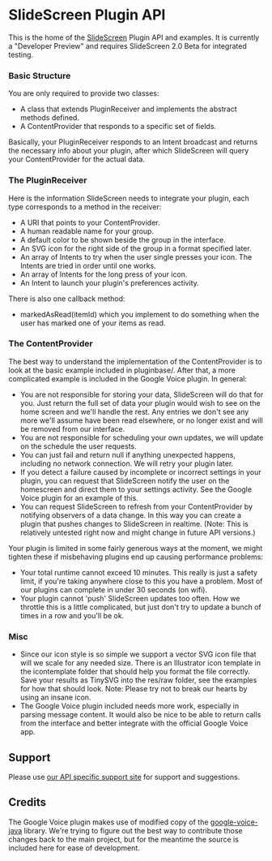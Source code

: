 SlideScreen Plugin API
=============

This is the home of the [SlideScreen](http://slidescreenhome.com) Plugin API and examples. It is currently a "Developer Preview" 
and requires SlideScreen 2.0 Beta for integrated testing.

### Basic Structure

You are only required to provide two classes:

* A class that extends PluginReceiver and implements the abstract methods defined.
* A ContentProvider that responds to a specific set of fields.

Basically, your PluginReceiver responds to an Intent broadcast and returns the necessary info about your plugin, after which SlideScreen will query your ContentProvider for the actual data.

### The PluginReceiver

Here is the information SlideScreen needs to integrate your plugin, each type corresponds to a method in the receiver:

* A URI that points to your ContentProvider.
* A human readable name for your group.
* A default color to be shown beside the group in the interface.
* An SVG icon for the right side of the group in a format specified later.
* An array of Intents to try when the user single presses your icon. The Intents are tried in order until one works.
* An array of Intents for the long press of your icon.
* An Intent to launch your plugin's preferences activity.

There is also one callback method:

* markedAsRead(itemId) which you implement to do something when the user has marked one of your items as read.

### The ContentProvider

The best way to understand the implementation of the ContentProvider is to look at the basic example included in pluginbase/. After that, a more complicated example is included in the Google Voice plugin. In general:

* You are not responsible for storing your data, SlideScreen will do that for you. Just return the full set of data your plugin would wish to see on the home screen and we'll handle the rest. Any entries we don't see any more we'll assume have been read elsewhere, or no longer exist and will be removed from our interface.
* You are not responsible for scheduling your own updates, we will update on the schedule the user requests.
* You can just fail and return null if anything unexpected happens, including no network connection. We will retry your plugin later.
* If you detect a failure caused by incomplete or incorrect settings in your plugin, you can request that SlideScreen notify the user on the homescreen and direct them to your settings activity. See the Google Voice plugin for an example of this.
* You can request SlideScreen to refresh from your ContentProvider by notifying observers of a data change. In this way you can create a plugin that pushes changes to SlideScreen in realtime. (Note: This is relatively untested right now and might change in future API versions.)

Your plugin is limited in some fairly generous ways at the moment, we might tighten these if misbehaving plugins end up causing performance problems:

* Your total runtime cannot exceed 10 minutes. This really is just a safety limit, if you're taking anywhere close to this you have a problem. Most of our plugins can complete in under 30 seconds (on wifi).
* Your plugin cannot 'push' SlideScreen updates too often. How we throttle this is a little complicated, but just don't try to update a bunch of times in a row and you'll be ok.

### Misc

* Since our icon style is so simple we support a vector SVG icon file that will we scale for any needed size. There is an Illustrator icon template in the icontemplate folder that should help you format the file correctly. Save your results as TinySVG into the res/raw folder, see the examples for how that should look. Note: Please try not to break our hearts by using an insane icon.
* The Google Voice plugin included needs more work, especially in parsing message content. It would also be nice to be able to return calls from the interface and better integrate with the official Google Voice app.

Support
-------

Please use [our API specific support site](http://getsatisfaction.com/larvalabs/products/larvalabs_slidescreen_plugin_api) for support and suggestions.

Credits
-------

The Google Voice plugin makes use of modified copy of the [google-voice-java](http://code.google.com/p/google-voice-java/) library. We're trying to figure out the best way to contribute those changes back to the main project, but for the meantime the source is included here for ease of development.

